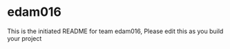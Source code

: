 # edam016
This is the initiated README for team edam016, Please edit this as you build your project
